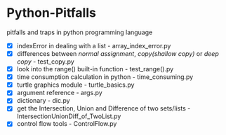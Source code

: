 # Python-Pitfalls
pitfalls and traps in python programming language

- [x] indexError in dealing with a list - array_index_error.py
- [x] differences between _normal assignment_, _copy(shallow copy)_ or _deep copy_ - test_copy.py
- [x] look into the range() built-in function - test_range().py
- [x] time consumption calculation in python - time_consuming.py
- [x] turtle graphics module - turtle_basics.py
- [x] argument reference - args.py
- [x] dictionary - dic.py
- [x] get the Intersection, Union and Difference of two sets/lists - IntersectionUnionDiff_of_TwoList.py
- [x] control flow tools - ControlFlow.py